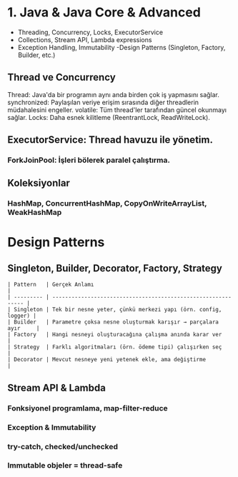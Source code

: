 # 1. Java & Java Core & Advanced

- Threading, Concurrency, Locks, ExecutorService
- Collections, Stream API, Lambda expressions
- Exception Handling, Immutability
 -Design Patterns (Singleton, Factory, Builder, etc.)

## Thread ve Concurrency

Thread: Java'da bir programın aynı anda birden çok iş yapmasını sağlar.
synchronized: Paylaşılan veriye erişim sırasında diğer threadlerin müdahalesini engeller.
volatile: Tüm thread'ler tarafından güncel okunmayı sağlar.
Locks: Daha esnek kilitleme (ReentrantLock, ReadWriteLock).

## ExecutorService: Thread havuzu ile yönetim.
### ForkJoinPool: İşleri bölerek paralel çalıştırma.

## Koleksiyonlar
### HashMap, ConcurrentHashMap, CopyOnWriteArrayList, WeakHashMap

# Design Patterns
## Singleton, Builder, Decorator, Factory, Strategy

```
| Pattern   | Gerçek Anlamı                                                 |
| --------- | ------------------------------------------------------------- |
| Singleton | Tek bir nesne yeter, çünkü merkezi yapı (örn. config, logger) |
| Builder   | Parametre çoksa nesne oluşturmak karışır → parçalara ayır     |
| Factory   | Hangi nesneyi oluşturacağına çalışma anında karar ver         |
| Strategy  | Farklı algoritmaları (örn. ödeme tipi) çalışırken seç         |
| Decorator | Mevcut nesneye yeni yetenek ekle, ama değiştirme              |

```

## Stream API & Lambda

### Fonksiyonel programlama, map-filter-reduce
### Exception & Immutability
### try-catch, checked/unchecked
### Immutable objeler = thread-safe
